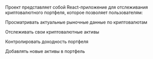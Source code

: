 Проект представляет собой React-приложение для отслеживания криптовалютного портфеля, которое позволяет пользователям:

Просматривать актуальные рыночные данные по криптовалютам

Отслеживать свои криптовалютные активы

Контролировать доходность портфеля

Добавлять новые активы в портфель

